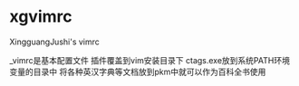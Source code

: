 # xgvimrc
XingguangJushi's vimrc

_vimrc是基本配置文件
插件覆盖到vim安装目录下
ctags.exe放到系统PATH环境变量的目录中
将各种英汉字典等文档放到pkm中就可以作为百科全书使用
